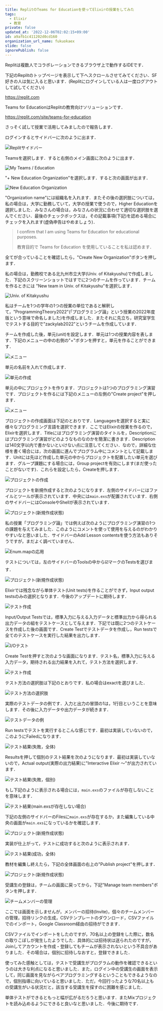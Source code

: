 ```yaml
---
title: ReplitのTeams for Educationを使ってElixirの授業をしてみた
tags:
  - Elixir
  - 教育
private: false
updated_at: '2022-12-06T02:02:15+09:00'
id: a9afb1c411202d0cd160
organization_url_name: fukuokaex
slide: false
ignorePublish: false
---
```

Replitは複数人でコラボレーションできるブラウザ上で動作するIDEです．

下記のReplitのトップページを表示して下へスクロールさせてみてください．SF好きの人は気に入ると思います．(Replitにログインしている人は一度ログアウトして試してください)

https://replit.com

Teams for EducationはReplitの教育向けソリューションです．
 
https://replit.com/site/teams-for-education

さっそく試して授業で活用してみましたので報告します．

ログインするとサイドバーに次のように出ます．

![Replitサイドバー](https://qiita-image-store.s3.ap-northeast-1.amazonaws.com/0/55223/a5187dda-c515-cdaa-b442-619121526744.png)

Teamsを選択します．すると右側のメイン画面に次のように出ます．

![My Teams / Education](https://qiita-image-store.s3.ap-northeast-1.amazonaws.com/0/55223/1a5de70e-098b-2aef-cf90-9ed0e8d6a9d1.png)

"+ New Education Organization"を選択します．すると次の画面が出ます．

![New Education Organization](https://qiita-image-store.s3.ap-northeast-1.amazonaws.com/0/55223/f98b5007-bbae-3d90-8fab-882d32054765.png)

"Organization name"には組織名を入れます．またその後の選択肢については，私の場合は，大学に勤務していて，大学の授業で使うので，Higher Educationを選択しました．みなさんの場合は，みなさんの状況に合わせて適切な選択肢を選んでください．最後のチェックボックスは，その記載事項(下記)を認める場合にチェックを入れます(虚偽申告はやめましょう)．

> I confirm that I am using Teams for Education for educational purposes.
> 
> 教育目的で Teams for Education を使用していることを私は認めます．

全てが合っていることを確認したら，"Create New Organization"ボタンを押します．

私の場合は，勤務校である北九州市立大学(Univ. of Kitakyushu)で作成しました．下記のスクリーンショットではすでに2つのチームを作っています．チームを作るときには "New team in Univ. of Kitakyushu"を選択します．

![Univ. of Kitakyushu](https://qiita-image-store.s3.ap-northeast-1.amazonaws.com/0/55223/f4d389d9-8aae-d8e1-acee-29c6870d1a32.png)

私はチームを1つの学年の1つの授業の単位であると解釈して，"ProgrammingTheory2022"(「プログラミング論」という授業の2022年度版という意味で命名しました)を作成しました．またそれに先立ち，研究室学生でテストする目的で"zackylab2022"というチームを作成しています．

チームを作成した後，単元(unit)を設定します．単元は1つの授業内容を表します．下記のメニューの中の右側の"+"ボタンを押すと，単元を作ることができます．

![メニュー](https://qiita-image-store.s3.ap-northeast-1.amazonaws.com/0/55223/f1dea4cf-5f79-3872-c1bf-f48dd5bbec14.png)

単元の名前を入れて作成します．

![単元の作成](https://qiita-image-store.s3.ap-northeast-1.amazonaws.com/0/55223/943507ea-2d04-25da-e44a-7994d41b5d17.png)

単元の中にプロジェクトを作ります．プロジェクトは1つのプログラミング演習です．プロジェクトを作るには下記のメニューの左側の"Create project"を押します．

![メニュー](https://qiita-image-store.s3.ap-northeast-1.amazonaws.com/0/55223/f1dea4cf-5f79-3872-c1bf-f48dd5bbec14.png)

プロジェクトの作成画面は下記のとおりです．Languagesを選択すると実に様々なプログラミング言語を選択できます．ここではElixirの授業を作るので，Elixirを選択します．Titleにはプログラミング演習のタイトルを，Descriptionにはプログラミング演習がどのようなものなのかを簡潔に書きます．Descriptionは140文字以内で書かないといけない点に注意してください．なので，詳細な仕様を書く場合には，次の画面に進んでプログラム中にコメントとして記載します．Unitには先ほど作成した単元の中からプロジェクトを配置したい単元を選びます．グループ課題にする場合には，Group projectを有効にします(まだ使ったことがないです)．これらを設定したら，Createを押します．

![プロジェクトの作成](https://qiita-image-store.s3.ap-northeast-1.amazonaws.com/0/55223/d7f58cb4-e474-c412-4563-9ed25bec79a0.png)

プロジェクトを新規作成すると次のようになります．左側のサイドバーにはファイルとツールが表示されています．中央には`main.exs`が配置されています．右側のサイドバーにはConsoleやShellが表示されています．


![プロジェクト(新規作成状態)](https://qiita-image-store.s3.ap-northeast-1.amazonaws.com/0/55223/6e745739-09d4-ed6e-6222-691f8743e7a1.png)

私の授業「プログラミング論」では例えば次のようにプログラミング演習の1つの課題を与えてみました．このようにコメントを使って使用を与えるのがわかりやすいなと思いました．サイドバーのAdd Lesson contentsを使う方法もありそうですが，まだよく調べていません．

![Enum.mapの応用](https://qiita-image-store.s3.ap-northeast-1.amazonaws.com/0/55223/9af18940-ef20-5b57-4e57-0ef097bb56ff.png)

テストについては，左のサイドバーのToolsの中から☑️マークのTestsを選びます．

![プロジェクト(新規作成状態)](https://qiita-image-store.s3.ap-northeast-1.amazonaws.com/0/55223/6e745739-09d4-ed6e-6222-691f8743e7a1.png)

Elixirでは残念ながら単体テスト(Unit tests)を作ることができず，Input output testsのみの選択となります．今後のアップデートに期待します．

![テスト作成](https://qiita-image-store.s3.ap-northeast-1.amazonaws.com/0/55223/15d47560-93f6-b874-70f1-8a2e05a18af3.png)

Input/Output Testsでは，標準入力に与える入力データと標準出力から得られる出力データの組をテストケースとして与えます．下記では既に2つのテストケースを作成した後の画面です．Create Testでテストデータを作成し，Run testsで全てのテストケースを実行した結果を出力します．

![I/Oテスト](https://qiita-image-store.s3.ap-northeast-1.amazonaws.com/0/55223/8cbd0a3b-1ba9-9098-9e0d-fae18631dbfc.png)

Create Testを押すと次のような画面になります．テスト名，標準入力に与える入力データ，期待される出力結果を入れて，テスト方法を選択します．

![テスト作成](https://qiita-image-store.s3.ap-northeast-1.amazonaws.com/0/55223/d5705ae8-91bd-ae83-c23e-b6c25dd54ed4.png)

テスト方法の選択肢は下記のとおりです．私の場合はexactを選びました．

![テスト方法の選択肢](https://qiita-image-store.s3.ap-northeast-1.amazonaws.com/0/55223/1add4981-953d-c142-52be-a1cb707a1f06.png)

実際のテストデータの例です．入力と出力の冒頭の1は，1行目ということを意味します．その後に入力データや出力データが続きます．

![テストデータの例](https://qiita-image-store.s3.ap-northeast-1.amazonaws.com/0/55223/d35c4e20-d4dd-5f3a-2b9f-d5ef1e2c4208.png)

Run testsでテストを実行するとこんな感じです．最初は実装していないので，このようにFailedになります．

![テスト結果(失敗，全体)](https://qiita-image-store.s3.ap-northeast-1.amazonaws.com/0/55223/6fd24c29-8b8d-7ec9-418d-08029f1fe635.png)

Resultsを押して個別のテスト結果を次のようになります．最初は実装していないので，Actual output(実際の出力結果)に"Interactive Elixir 〜"が出力されています．

![テスト結果(失敗，個別)](https://qiita-image-store.s3.ap-northeast-1.amazonaws.com/0/55223/a9469927-bebe-56bc-357c-1091e50069b6.png)

もし下記のように表示される場合には，`main.exs`のファイルが存在しないことを意味します．

![テスト結果(main.exsが存在しない場合)](https://qiita-image-store.s3.ap-northeast-1.amazonaws.com/0/55223/c5a6a3d5-9a70-e185-b089-d766d85fe6e7.png)

下記の左側のサイドバーのFilesに`main.exs`が存在するか，また編集している中央の画面が`main.exs`になっているかを確認します．

![プロジェクト(新規作成状態)](https://qiita-image-store.s3.ap-northeast-1.amazonaws.com/0/55223/6e745739-09d4-ed6e-6222-691f8743e7a1.png)

実装が仕上がって，テストに成功すると次のように表示されます．

![テスト結果(成功，全体)](https://qiita-image-store.s3.ap-northeast-1.amazonaws.com/0/55223/2150da3c-9d1f-bc40-1071-3fe70b979e81.png)

教材を編集し終えたら，下記の全体画面の右上の"Publish project"を押します．

![プロジェクト(新規作成状態)](https://qiita-image-store.s3.ap-northeast-1.amazonaws.com/0/55223/6e745739-09d4-ed6e-6222-691f8743e7a1.png)

受講生の登録は，チームの画面に戻ってから，下記"Manage team members"ボタンを押します．

![チームメンバーの管理](https://qiita-image-store.s3.ap-northeast-1.amazonaws.com/0/55223/b8b9cf71-3e7e-08d3-695c-ea736378c64a.png)

ここでは画面を示しませんが，メンバーの招待(Invite)，個々のチームメンバーの管理，招待リンクの生成，CSVテンプレートのダウンロード，CSVファイルでのインポート，Google Classroom経由の招待ができます．

CSVファイルでインポートをしたのですが，70名以上の登録をした際に，数名の取りこぼしが発生したようでした．具体的には招待状は送られたのですが，Joinしてアカウントを作成・登録してもチームが表示されないという不具合がありました．その場合は，個別に招待しなおすと，登録できました．

使ってみた感触としては，テストで受講生がプログラムの動作を確認できるというのは大きな利点になると思いました．また，ログイン中の受講生の画面を表示して，同じ画面を見ながらペアプログラミングするということもできるようなので，個別指導に向いていると思いました．ただ，今回行ったような70名以上もの受講生がいる状況だと，該当する受講生を探すのに困難を感じました．

単体テストができるともっと幅が広がるだろうと思います．またMixプロジェクトを読み込めるようにできると良いなと思いました．今後に期待です．
